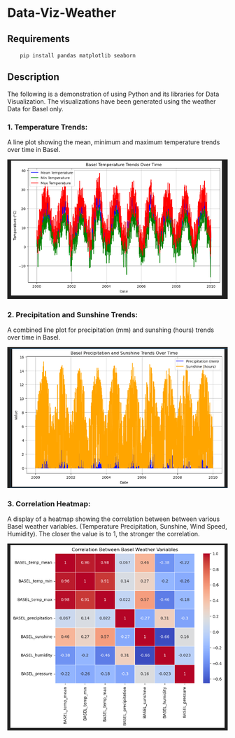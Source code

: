 # Data-Viz-Weather

## Requirements

        pip install pandas matplotlib seaborn

## Description 
The following is a demonstration of using Python and its libraries for Data Visualization. The visualizations have been generated using the weather Data for Basel only.

### 1. Temperature Trends:
A line plot showing the mean, minimum and maximum temperature trends over time in Basel.

![Line Plot](./assets/line_plot.png)


### 2. Precipitation and Sunshine Trends:
A combined line plot for precipitation (mm) and sunshing (hours) trends over time in Basel.

![Combined Line Plot](./assets/comb_plot.png)

### 3. Correlation Heatmap:
A display of a heatmap showing the correlation between between various Basel weather variables. (Temperature Precipitation, Sunshine, Wind Speed, Humidity). The closer the value is to 1, the stronger the correlation.

![Correlation Heatmap](./assets/corr_map.png)